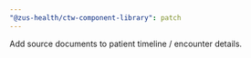 ```yaml
---
"@zus-health/ctw-component-library": patch
---
```


Add source documents to patient timeline / encounter details.

